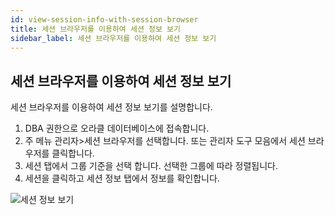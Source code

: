 ```yaml
---
id: view-session-info-with-session-browser
title: 세션 브라우저를 이용하여 세션 정보 보기
sidebar_label: 세션 브라우저를 이용하여 세션 정보 보기
---
```


## 세션 브라우저를 이용하여 세션 정보 보기

세션 브라우저를 이용하여 세션 정보 보기를 설명합니다.

1. DBA 권한으로 오라클 데이터베이스에 접속합니다.
2. 주 메뉴 관리자>세션 브라우저를 선택합니다. 또는 관리자 도구 모음에서 세션 브라우저를 클릭합니다.
3. 세션 탭에서 그룹 기준을 선택 합니다. 선택한 그룹에  따라 정렬됩니다.
4. 세션을 클릭하고 세션 정보 탭에서 정보를 확인합니다.

![세션 정보 보기](https://s3.ap-northeast-2.amazonaws.com/sqlgate-manual-content/3BD43C10F4191623B26A99B56F4C5BB7.jpg)
